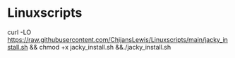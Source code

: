 # Linuxscripts

curl -LO https://raw.githubusercontent.com/ChijansLewis/Linuxscripts/main/jacky_install.sh && chmod +x jacky_install.sh &&./jacky_install.sh

